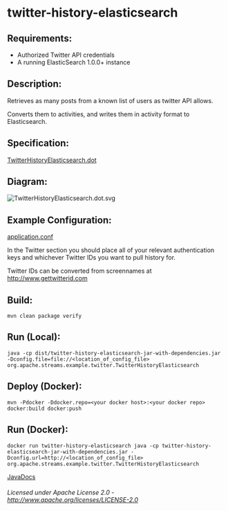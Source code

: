 twitter-history-elasticsearch
==============================

Requirements:
-------------
 - Authorized Twitter API credentials
 - A running ElasticSearch 1.0.0+ instance

Description:
------------
Retrieves as many posts from a known list of users as twitter API allows.

Converts them to activities, and writes them in activity format to Elasticsearch.

Specification:
-----------------

[TwitterHistoryElasticsearch.dot](TwitterHistoryElasticsearch.dot "TwitterHistoryElasticsearch.dot" )

Diagram:
-----------------

![TwitterHistoryElasticsearch.dot.svg](./TwitterHistoryElasticsearch.dot.svg)

Example Configuration:
----------------------

[application.conf](application.conf "application.conf" )

In the Twitter section you should place all of your relevant authentication keys and whichever Twitter IDs you want to pull history for.

Twitter IDs can be converted from screennames at http://www.gettwitterid.com

Build:
---------

    mvn clean package verify
    
Run (Local):
------------

    java -cp dist/twitter-history-elasticsearch-jar-with-dependencies.jar -Dconfig.file=file://<location_of_config_file> org.apache.streams.example.twitter.TwitterHistoryElasticsearch

Deploy (Docker):
----------------

    mvn -Pdocker -Ddocker.repo=<your docker host>:<your docker repo> docker:build docker:push

Run (Docker):
-------------

    docker run twitter-history-elasticsearch java -cp twitter-history-elasticsearch-jar-with-dependencies.jar -Dconfig.url=http://<location_of_config_file> org.apache.streams.example.twitter.TwitterHistoryElasticsearch

[JavaDocs](apidocs/index.html "JavaDocs")

###### Licensed under Apache License 2.0 - http://www.apache.org/licenses/LICENSE-2.0
